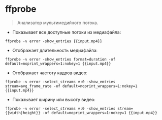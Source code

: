 # ffprobe

> Анализатор мультимедийного потока.

- Показывает все доступные потоки из медиафайла:

`ffprobe -v error -show_entries {{input.mp4}}`

- Отображает длительность медиафайла:

`ffprobe -v error -show_entries format=duration -of default=noprint_wrappers=1:nokey=1 {{input.mp4}}`

- Отображает частоту кадров видео:

`ffprobe -v error -select_streams v:0 -show_entries stream=avg_frame_rate -of default=noprint_wrappers=1:nokey=1 {{input.mp4}}`

- Показывает ширину или высоту видео:

`ffprobe -v error -select_streams v:0 -show_entries stream={{width|height}} -of default=noprint_wrappers=1:nokey=1 {{input.mp4}}`
